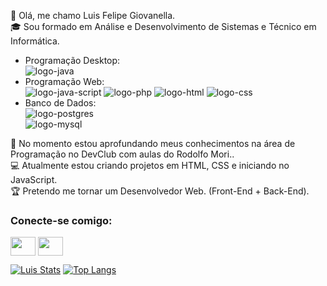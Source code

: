 :wave: Olá, me chamo Luis Felipe Giovanella.<br>
:mortar_board: Sou formado em Análise e Desenvolvimento de Sistemas e Técnico em Informática.<br>

- Programação Desktop:<br>
  <img src="https://img.shields.io/badge/Java-ED8B00?style=for-the-badge&logo=openjdk&logoColor=white" alt="logo-java"/>
- Programação Web:<br>
  <img src="https://img.shields.io/badge/JavaScript-F7DF1E?style=for-the-badge&logo=javascript&logoColor=black" alt="logo-java-script"/>
  <img src="https://img.shields.io/badge/PHP-777BB4?style=for-the-badge&logo=php&logoColor=white" alt="logo-php"/>
  <img src ="https://img.shields.io/badge/HTML5-E34F26?style=for-the-badge&logo=html5&logoColor=white" alt="logo-html"/>
  <img src ="https://img.shields.io/badge/CSS-239120?&style=for-the-badge&logo=css3&logoColor=white" alt="logo-css"/>
- Banco de Dados:<br>
  <img src="https://img.shields.io/badge/PostgreSQL-316192?style=for-the-badge&logo=postgresql&logoColor=white" alt="logo-postgres"/>  
  <img src="https://img.shields.io/badge/MySQL-005C84?style=for-the-badge&logo=mysql&logoColor=white" alt="logo-mysql"/>  

:blue_book: No momento estou aprofundando meus conhecimentos na área de Programação no DevClub com aulas do Rodolfo Mori..<br>
:computer: Atualmente estou criando projetos em HTML, CSS e iniciando no JavaScript.<br>
:trophy: Pretendo me tornar um Desenvolvedor Web. (Front-End + Back-End).

<h3 align="left">Conecte-se comigo:</h3>
<p align="left">
<a href="https://www.instagram.com/luisf.giovanella" target="_blank"><img align="center" src="https://cdn.jsdelivr.net/npm/simple-icons@3.0.1/icons/linkedin.svg" alt="" height="30" width="40" /></a>
<a href="https://br.linkedin.com/in/luis-felipe-giovanella-4a8355268" target="_blank"><img align="center" src="https://cdn.jsdelivr.net/npm/simple-icons@3.0.1/icons/instagram.svg" alt="" height="30" width="40" /></a>
</p>

[![Luis Stats](https://github-readme-stats.vercel.app/api?username=devluisfelipe)](https://github.com/anuraghazra/github-readme-stats)
[![Top Langs](https://github-readme-stats.vercel.app/api/top-langs/?username=anuraghazra)](https://github.com/anuraghazra/github-readme-stats)
